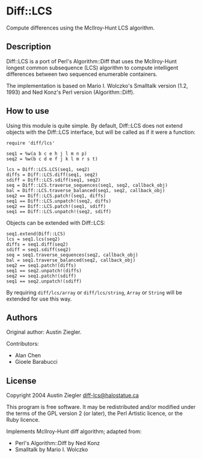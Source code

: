 Diff::LCS
=========

Compute differences using the McIlroy-Hunt LCS algorithm.

Description
-----------

Diff::LCS is a port of Perl's Algorithm::Diff that uses the McIlroy-Hunt
longest common subsequence (LCS) algorithm to compute intelligent
differences between two sequenced enumerable containers.

The implementation is based on Mario I. Wolczko's Smalltalk version (1.2,
1993) and Ned Konz's Perl version (Algorithm::Diff).

How to use
----------

Using this module is quite simple. By default, Diff::LCS does not extend
objects with the Diff::LCS interface, but will be called as if it were a
function:

    require 'diff/lcs'

    seq1 = %w(a b c e h j l m n p)
    seq2 = %w(b c d e f j k l m r s t)

    lcs = Diff::LCS.LCS(seq1, seq2)
    diffs = Diff::LCS.diff(seq1, seq2)
    sdiff = Diff::LCS.sdiff(seq1, seq2)
    seq = Diff::LCS.traverse_sequences(seq1, seq2, callback_obj)
    bal = Diff::LCS.traverse_balanced(seq1, seq2, callback_obj)
    seq2 == Diff::LCS.patch!(seq1, diffs)
    seq1 == Diff::LCS.unpatch!(seq2, diffs)
    seq2 == Diff::LCS.patch!(seq1, sdiff)
    seq1 == Diff::LCS.unpatch!(seq2, sdiff)

Objects can be extended with Diff::LCS:

    seq1.extend(Diff::LCS)
    lcs = seq1.lcs(seq2)
    diffs = seq1.diff(seq2)
    sdiff = seq1.sdiff(seq2)
    seq = seq1.traverse_sequences(seq2, callback_obj)
    bal = seq1.traverse_balanced(seq2, callback_obj)
    seq2 == seq1.patch!(diffs)
    seq1 == seq2.unpatch!(diffs)
    seq2 == seq1.patch!(sdiff)
    seq1 == seq2.unpatch!(sdiff)

By requiring `diff/lcs/array` or `diff/lcs/string`, `Array` or `String`
will be extended for use this way.

Authors
-------

Original author: Austin Ziegler.

Contributors:

* Alan Chen
* Gioele Barabucci

License
-------

Copyright 2004 Austin Ziegler <diff-lcs@halostatue.ca>

This program is free software. It may be redistributed and/or modified
under the terms of the GPL version 2 (or later), the Perl Artistic
licence, or the Ruby licence.

Implements McIlroy-Hunt diff algorithm; adapted from:

* Perl's Algorithm::Diff by Ned Konz
* Smalltalk by Mario I. Wolczko

